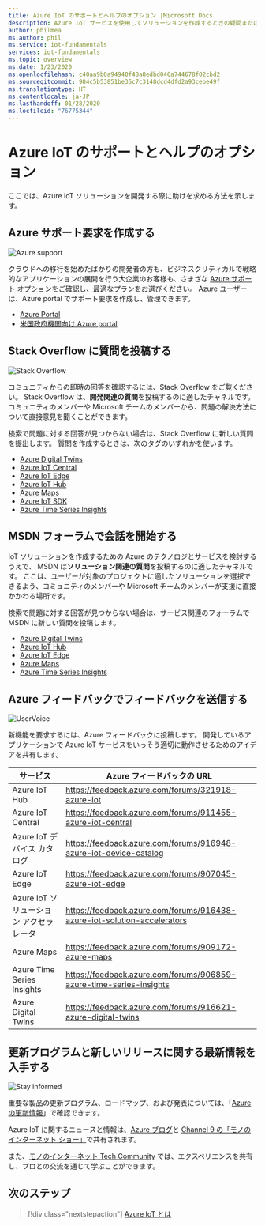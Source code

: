```yaml
---
title: Azure IoT のサポートとヘルプのオプション |Microsoft Docs
description: Azure IoT サービスを使用してソリューションを作成するときの疑問または問題に対する助けとサポートを求める方法。
author: philmea
ms.author: phil
ms.service: iot-fundamentals
services: iot-fundamentals
ms.topic: overview
ms.date: 1/23/2020
ms.openlocfilehash: c40aa9b0a94940f48a8edbd046a744678f02cbd2
ms.sourcegitcommit: 984c5b53851be35c7c3148dcd4dfd2a93cebe49f
ms.translationtype: HT
ms.contentlocale: ja-JP
ms.lasthandoff: 01/28/2020
ms.locfileid: "76775344"
---
```

# <a name="azure-iot-support-and-help-options"></a>Azure IoT のサポートとヘルプのオプション

ここでは、Azure IoT ソリューションを開発する際に助けを求める方法を示します。

## <a name="create-an-azure-support-request"></a>Azure サポート要求を作成する

<div class='icon is-large'>
    <img alt='Azure support' src='https://docs.microsoft.com/media/logos/logo_azure.svg'>
</div>

クラウドへの移行を始めたばかりの開発者の方も、ビジネスクリティカルで戦略的なアプリケーションの展開を行う大企業のお客様も、さまざな [Azure サポート オプションをご確認し、最適なプランをお選びください](https://azure.microsoft.com/support/plans)。 Azure ユーザーは、Azure portal でサポート要求を作成し、管理できます。

* [Azure Portal](https://ms.portal.azure.com/#blade/Microsoft_Azure_Support/HelpAndSupportBlade/overview)
* [米国政府機関向け Azure portal](https://portal.azure.us)

## <a name="post-a-question-on-stack-overflow"></a>Stack Overflow に質問を投稿する

<div class='icon is-large'>
    <img alt='Stack Overflow' src='https://docs.microsoft.com/media/logos/logo_stackoverflow.svg'>
</div>

コミュニティからの即時の回答を確認するには、Stack Overflow をご覧ください。 Stack Overflow は、**開発関連の質問**を投稿するのに適したチャネルです。 コミュニティのメンバーや Microsoft チームのメンバーから、問題の解決方法について直接意見を聞くことができます。

検索で問題に対する回答が見つからない場合は、Stack Overflow に新しい質問を提出します。 質問を作成するときは、次のタグのいずれかを使います。

 - [Azure Digital Twins](https://stackoverflow.com/questions/tagged/azure-digital-twins)
 - [Azure IoT Central](https://stackoverflow.com/questions/tagged/azure-iot-central)
 - [Azure IoT Edge](https://stackoverflow.com/questions/tagged/azure-iot-edge)
 - [Azure IoT Hub](https://stackoverflow.com/questions/tagged/azure-iot-hub)
 - [Azure Maps](https://stackoverflow.com/questions/tagged/azure-maps)
 - [Azure IoT SDK](https://stackoverflow.com/questions/tagged/azure-iot-sdk)
 - [Azure Time Series Insights](https://stackoverflow.com/questions/tagged/azure-timeseries-insights)

## <a name="start-a-conversation-on-the-msdn-forums"></a>MSDN フォーラムで会話を開始する

IoT ソリューションを作成するための Azure のテクノロジとサービスを検討するうえで、 MSDN は**ソリューション関連の質問**を投稿するのに適したチャネルです。 ここは、ユーザーが対象のプロジェクトに適したソリューションを選択できるよう、コミュニティのメンバーや Microsoft チームのメンバーが支援に直接かかわる場所です。

検索で問題に対する回答が見つからない場合は、サービス関連のフォーラムで MSDN に新しい質問を投稿します。

- [Azure Digital Twins](https://social.msdn.microsoft.com/Forums/en-US/home?forum=azuredigitaltwins)
- [Azure IoT Hub](https://social.msdn.microsoft.com/Forums/en-US/home?forum=azureiothub)
- [Azure IoT Edge](https://social.msdn.microsoft.com/Forums/en-US/home?forum=iotedge)
- [Azure Maps](https://social.msdn.microsoft.com/Forums/en-US/home?forum=azurelbs)
- [Azure Time Series Insights](https://social.msdn.microsoft.com/Forums/en-US/home?forum=AzureTimeSeriesInsights)

## <a name="submit-feedback-on-azure-feedback"></a>Azure フィードバックでフィードバックを送信する

<div class='icon is-large'>
    <img alt='UserVoice' src='https://docs.microsoft.com/media/logos/logo-uservoice.svg'>
</div>

新機能を要求するには、Azure フィードバックに投稿します。 開発しているアプリケーションで Azure IoT サービスをいっそう適切に動作させるためのアイデアを共有します。

| サービス                       | Azure フィードバックの URL |
|-------------------------------|---------------|
| Azure IoT Hub                    | https://feedback.azure.com/forums/321918-azure-iot |
| Azure IoT Central             | https://feedback.azure.com/forums/911455-azure-iot-central |
| Azure IoT デバイス カタログ      | https://feedback.azure.com/forums/916948-azure-iot-device-catalog |
| Azure IoT Edge                | https://feedback.azure.com/forums/907045-azure-iot-edge |
| Azure IoT ソリューション アクセラレータ | https://feedback.azure.com/forums/916438-azure-iot-solution-accelerators |
| Azure Maps                 | https://feedback.azure.com/forums/909172-azure-maps |
| Azure Time Series Insights | https://feedback.azure.com/forums/906859-azure-time-series-insights |
| Azure Digital Twins | https://feedback.azure.com/forums/916621-azure-digital-twins |

## <a name="stay-informed-of-updates-and-new-releases"></a>更新プログラムと新しいリリースに関する最新情報を入手する

<div class='icon is-large'>
    <img alt='Stay informed' src='https://docs.microsoft.com/media/common/i_blog.svg'>
</div>

重要な製品の更新プログラム、ロードマップ、および発表については、「[Azure の更新情報](https://azure.microsoft.com/updates/?category=iot)」で確認できます。

Azure IoT に関するニュースと情報は、[Azure ブログ](https://azure.microsoft.com/blog/topics/internet-of-things/)と [Channel 9 の「モノのインターネット ショー」](https://channel9.msdn.com/Shows/Internet-of-Things-Show)で共有されます。

また、[モノのインターネット Tech Community](https://techcommunity.microsoft.com/t5/Internet-of-Things-IoT/ct-p/IoT) では、エクスペリエンスを共有し、プロとの交流を通じて学ぶことができます。

## <a name="next-steps"></a>次のステップ

> [!div class="nextstepaction"]
> [Azure IoT とは](iot-introduction.md)
